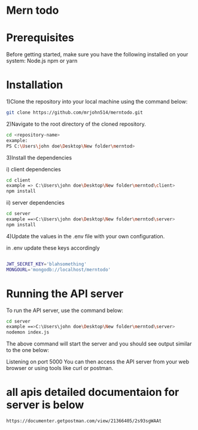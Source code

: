 # Mern todo

# Prerequisites
Before getting started, make sure you have the following installed on your system:
Node.js
npm or yarn

# Installation
1)Clone the repository into your local machine using the command below:

```bash
git clone https://github.com/mrjohn514/merntodo.git
```

2)Navigate to the root directory of the cloned repository.

```bash
cd <repository-name>
example:
PS C:\Users\john doe\Desktop\New folder\merntod>
```
3)Install the dependencies

i) client dependencies 

```bash
cd client
example => C:\Users\john doe\Desktop\New folder\merntod\client>
npm install
```

ii) server dependencies

```bash
cd server
example ==>C:\Users\john doe\Desktop\New folder\merntod\server>
npm install
```


4)Update the values in the .env file with your own configuration.

in .env update these keys accordingly
```bash

JWT_SECRET_KEY='blahsomething'
MONGOURL='mongodb://localhost/merntodo'
```



# Running the API server
To run the API server, use the command below:

```bash
cd server
example ==>C:\Users\john doe\Desktop\New folder\merntod\server>
nodemon index.js
```
The above command will start the server and you should see output similar to the one below:

Listening on port 5000
You can then access the API server from your web browser or using tools like curl or postman.

# all apis detailed documentaion for server is below
```bash
https://documenter.getpostman.com/view/21366405/2s93sgWAAt
```
